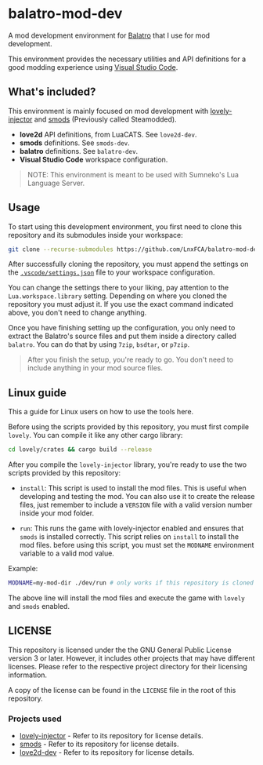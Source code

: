 # balatro-mod-dev

A mod development environment for [Balatro](https://www.playbalatro.com/)
that I use for mod development.

This environment provides the necessary utilities and API definitions for
a good modding experience using [Visual Studio Code](https://code.visualstudio.com/).

## What's included?

This environment is mainly focused on mod development with
[lovely-injector](https://github.com/ethangreen-dev/lovely-injector) and
[smods](https://github.com/Steamodded/smods) (Previously called Steamodded).

- **love2d** API definitions, from LuaCATS. See `love2d-dev`.
- **smods** definitions. See `smods-dev`.
- **balatro** definitions. See `balatro-dev`.
- **Visual Studio Code** workspace configuration.

> NOTE: This environment is meant to be used with Sumneko's Lua Language Server.

## Usage

To start using this development environment, you first need to clone this repository
and its submodules inside your workspace:

```sh
git clone --recurse-submodules https://github.com/LnxFCA/balatro-mod-dev.git dev
```

After successfully cloning the repository, you must append the settings on the
[`.vscode/settings.json`](.vscode/settings.json) file to your workspace configuration.

You can change the settings there to your liking, pay attention to the
`Lua.workspace.library` setting. Depending on where you cloned the repository
you must adjust it.
If you use the exact command indicated above, you don't need to change anything.

Once you have finishing setting up the configuration, you only need to extract
the Balatro's source files and put them inside a directory called `balatro`.
You can do that by using `7zip`, `bsdtar`, or `p7zip`.

> After you finish the setup, you're ready to go. You don't need to include anything
> in your mod source files.

## Linux guide

This a guide for Linux users on how to use the tools here.

Before using the scripts provided by this repository, you must first compile
`lovely`. You can compile it like any other cargo library:

```sh
cd lovely/crates && cargo build --release
```

After you compile the `lovely-injector` library, you're ready to use
the two scripts provided by this repository:

- `install`: This script is used to install the mod files. This is useful when developing
and testing the mod. You can also use it to create the release files, just
remember to include a `VERSION` file with a valid version number inside your
mod folder.

- `run`: This runs the game with lovely-injector enabled and ensures that `smods` is
installed correctly. This script relies on `install` to install the mod files.
before using this script, you must set the `MODNAME` environment variable to a valid
mod value.

Example:

```sh
MODNAME=my-mod-dir ./dev/run # only works if this repository is cloned as `dev`
```

The above line will install the mod files and execute the game with
`lovely` and `smods` enabled.

## LICENSE

This repository is licensed under the  the GNU General Public License version 3 or later. However, it includes other projects that may have different licenses. Please refer to the respective project
directory for their licensing information.

A copy of the license can be found in the `LICENSE` file in the root of this repository.

### Projects used

- [lovely-injector](https://github.com/ethangreen-dev/lovely-injector) - Refer to its repository for license details.
- [smods](https://github.com/Steamodded/smods) - Refer to its repository for license details.
- [love2d-dev](https://github.com/LuaCATS/love2d.git) - Refer to its repository for license details.
